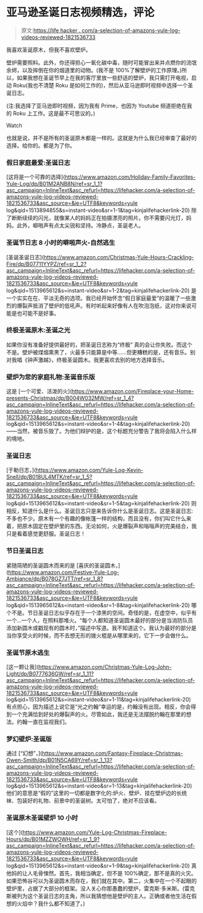 # 亚马逊圣诞日志视频精选，评论

> 原文:[https://life hacker . com/a-selection-of-amazons-yule-log-videos-reviewed-1821536733](https://lifehacker.com/a-selection-of-amazons-yule-log-videos-reviewed-1821536733)

我喜欢圣诞原木，但我不喜欢壁炉。

壁炉需要照料。此外，你还得担心一氧化碳中毒，随时可能冒出来并点燃你的流氓余烬，以及摔倒在你的烟道里的动物。(我不是 100%了解壁炉的工作原理。)所以，如果我想在圣诞节早上在我的客厅里放一些舒适的壁炉，我只需打开电视，启动 Roku(我也不清楚 Roku 是如何工作的)，然后从亚马逊即时视频中选择一个圣诞日志。

(注:我选择了亚马逊即时视频，因为我有 Prime，也因为 Youtube 频道拒绝在我的 Roku 上工作。这是最不可思议的。)

Watch

也就是说，并不是所有的圣诞原木都是一样的。这就是为什么我已经审查了最好的选择。给你的。都是为了你。

### 假日家庭最爱:圣诞日志

[这将是一个可靠的选择](https://www.amazon.com/Holiday-Family-Favorites-Yule-Log/dp/B01M2ANB8N/ref=sr_1_1?asc_campaign=InlineText&asc_refurl=https://lifehacker.com/a-selection-of-amazons-yule-log-videos-reviewed-1821536733&asc_source=&ie=UTF8&keywords=yule log&qid=1513894855&s=instant-video&sr=1-1&tag=kinjalifehackerlink-20) 除了断断续续的闪光，就像某人的妈妈正在拍摄漂亮的照片。你不需要闪光灯，妈妈。此外，噼啪声有点太尖锐和坚持。冷静点，圣诞老人。

### 圣诞节日志 8 小时的噼啪声火-自然逃生

[圣诞圣诞日志](https://www.amazon.com/Christmas-Yule-Hours-Crackling-Fire/dp/B07711YYPZ/ref=sr_1_2?asc_campaign=InlineText&asc_refurl=https://lifehacker.com/a-selection-of-amazons-yule-log-videos-reviewed-1821536733&asc_source=&ie=UTF8&keywords=yule log&qid=1513965612&s=instant-video&sr=1-2&tag=kinjalifehackerlink-20) 是一个实实在在、平淡无奇的选项。我已经开始怀念“假日家庭最爱”的温暖了一些激烈的爆裂声抵消了壁炉的低吼声。有时听起来好像有人在吹泡泡纸，这对你来说可能是也可能不是好事。

### 终极圣诞原木:圣诞之光

如果你没有准备好提供最好的，把圣诞日志称为“终极” 真的会让你失败。而这个不是。壁炉被煤烟熏黑了，火最多只能算是中等……但更糟糕的是，还有音乐。别对我唱《钟声激越》，终极圣诞圆木。我更喜欢去别的地方选择音乐。

### 壁炉为您的家庭礼物:圣诞音乐版

这是 [一个可爱、活泼的火](https://www.amazon.com/Fireplace-your-Home-presents-Christmas/dp/B004W032MW/ref=sr_1_4?asc_campaign=InlineText&asc_refurl=https://lifehacker.com/a-selection-of-amazons-yule-log-videos-reviewed-1821536733&asc_source=&ie=UTF8&keywords=yule log&qid=1513965612&s=instant-video&sr=1-4&tag=kinjalifehackerlink-20)——当然，被音乐毁了。为他们辩护的是，这个标题充分警告了我将会陷入什么样的境地。

### 圣诞日志

[于勒日志，](https://www.amazon.com/Yule-Log-Kevin-Snell/dp/B018UL4MTK/ref=sr_1_5?asc_campaign=InlineText&asc_refurl=https://lifehacker.com/a-selection-of-amazons-yule-log-videos-reviewed-1821536733&asc_source=&ie=UTF8&keywords=yule log&qid=1513965612&s=instant-video&sr=1-5&tag=kinjalifehackerlink-20) 则相反，知道什么是什么。圣诞日志只是来告诉你什么是圣诞日志。这是圣诞日志:不多也不少。原木有一个有趣的像帐篷一样的结构，而且没有，你们叫它什么来着，把原木固定在壁炉里的东西。无论如何，火是爆裂声和嗡嗡声的完美结合，我只是看着感觉更舒服。圣诞日志！

### 节日圣诞日志

紧随简陋的圣诞圆木而来的是 [喜庆的圣诞圆木，](https://www.amazon.com/Festive-Yule-Log-Ambiance/dp/B078GZ7JTT/ref=sr_1_8?asc_campaign=InlineText&asc_refurl=https://lifehacker.com/a-selection-of-amazons-yule-log-videos-reviewed-1821536733&asc_source=&ie=UTF8&keywords=yule log&qid=1513965612&s=instant-video&sr=1-8&tag=kinjalifehackerlink-20) 哪个不是。节日圣诞日志似乎存在于一个漆黑的空间。奇怪的是，在虚空中，似乎有一个…一个人，在照料那堆火。“每个人都知道圣诞圆木最好的部分是当消防队员添加新圆木或戳现有的圆木时，”描述中写道。我不知道这个。我认为最好的部分是当你享受火的时候，而不去想无形的拨火棍是从哪里来的，它下一步会做什么。

### 圣诞节原木逃生

[这一颗让我](https://www.amazon.com/Christmas-Yule-Log-John-Light/dp/B0777636GW/ref=sr_1_11?asc_campaign=InlineText&asc_refurl=https://lifehacker.com/a-selection-of-amazons-yule-log-videos-reviewed-1821536733&asc_source=&ie=UTF8&keywords=yule log&qid=1513965612&s=instant-video&sr=1-11&tag=kinjalifehackerlink-20) 有点担心，因为描述上说它是“光之约翰”幸运的是，约翰没有出现。相反，你会得到一个充满恰到好处的爆裂声的火。尽管如此，我还是无法摆脱约翰在那里的想法。约翰一直在监视我们。

### 梦幻壁炉:圣诞版

通过 [“幻想”，](https://www.amazon.com/Fantasy-Fireplace-Christmas-Owen-Smith/dp/B01N5CA69Y/ref=sr_1_13?asc_campaign=InlineText&asc_refurl=https://lifehacker.com/a-selection-of-amazons-yule-log-videos-reviewed-1821536733&asc_source=&ie=UTF8&keywords=yule log&qid=1513965612&s=instant-video&sr=1-13&tag=kinjalifehackerlink-20) 他们的意思是“假的”这里的一切都是数字化的:炉火、壁炉、挂在壁炉边的长统袜、包装好的礼物、前景中的圣诞树。太可怕了，绝对不应该看。

### 圣诞原木圣诞壁炉 10 小时

[这个](https://www.amazon.com/Yule-Log-Christmas-Fireplace-Hours/dp/B01MZZWOWH/ref=sr_1_9?asc_campaign=InlineText&asc_refurl=https://lifehacker.com/a-selection-of-amazons-yule-log-videos-reviewed-1821536733&asc_source=&ie=UTF8&keywords=yule log&qid=1513965612&s=instant-video&sr=1-9&tag=kinjalifehackerlink-20) 真他妈的让人毛骨悚然。首先，我相当确定，但不是 100%确定，那不是真的火灾。如果恐怖谷可以为圣诞圆木而存在，我们就在其中。第二，火集中在一个不起眼的壁炉里，占据了大部分的框架。没人关心你那愚蠢的壁炉，雷克斯·多米斯。(雷克斯被列为这个圣诞日志的主角，所以我猜想他是壁炉的主人。正确或者他生活在假想的火焰中？我什么都不知道了。)
